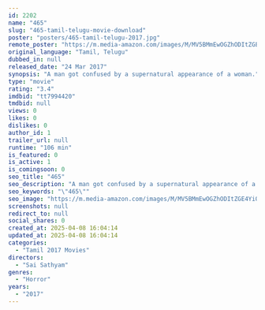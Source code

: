 ```yaml
---
id: 2202
name: "465"
slug: "465-tamil-telugu-movie-download"
poster: "posters/465-tamil-telugu-2017.jpg"
remote_poster: "https://m.media-amazon.com/images/M/MV5BMmEwOGZhODItZGE4Yi00NTEwLWEzNTgtMGE0NmM5YWNhN2EwXkEyXkFqcGc@._V1_SX300.jpg"
original_language: "Tamil, Telugu"
dubbed_in: null
released_date: "24 Mar 2017"
synopsis: "A man got confused by a supernatural appearance of a woman."
type: "movie"
rating: "3.4"
imdbid: "tt7994420"
tmdbid: null
views: 0
likes: 0
dislikes: 0
author_id: 1
trailer_url: null
runtime: "106 min"
is_featured: 0
is_active: 1
is_comingsoon: 0
seo_title: "465"
seo_description: "A man got confused by a supernatural appearance of a woman."
seo_keywords: "\"465\""
seo_image: "https://m.media-amazon.com/images/M/MV5BMmEwOGZhODItZGE4Yi00NTEwLWEzNTgtMGE0NmM5YWNhN2EwXkEyXkFqcGc@._V1_SX300.jpg"
screenshots: null
redirect_to: null
social_shares: 0
created_at: 2025-04-08 16:04:14
updated_at: 2025-04-08 16:04:14
categories:
  - "Tamil 2017 Movies"
directors:
  - "Sai Sathyam"
genres:
  - "Horror"
years:
  - "2017"
---
```


